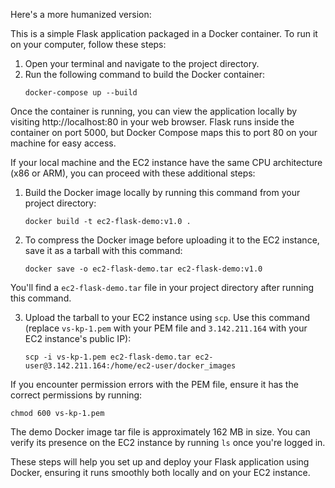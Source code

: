 Here's a more humanized version:

This is a simple Flask application packaged in a Docker container. To run it on your computer, follow these steps:

1. Open your terminal and navigate to the project directory.
2. Run the following command to build the Docker container:
   ```
   docker-compose up --build
   ```

Once the container is running, you can view the application locally by visiting http://localhost:80 in your web browser. Flask runs inside the container on port 5000, but Docker Compose maps this to port 80 on your machine for easy access.

If your local machine and the EC2 instance have the same CPU architecture (x86 or ARM), you can proceed with these additional steps:

1. Build the Docker image locally by running this command from your project directory:
   ```
   docker build -t ec2-flask-demo:v1.0 .
   ```

2. To compress the Docker image before uploading it to the EC2 instance, save it as a tarball with this command:
   ```
   docker save -o ec2-flask-demo.tar ec2-flask-demo:v1.0
   ```

You'll find a `ec2-flask-demo.tar` file in your project directory after running this command.

3. Upload the tarball to your EC2 instance using `scp`. Use this command (replace `vs-kp-1.pem` with your PEM file and `3.142.211.164` with your EC2 instance's public IP):
   ```
   scp -i vs-kp-1.pem ec2-flask-demo.tar ec2-user@3.142.211.164:/home/ec2-user/docker_images
   ```

If you encounter permission errors with the PEM file, ensure it has the correct permissions by running:
   ```
   chmod 600 vs-kp-1.pem
   ```

The demo Docker image tar file is approximately 162 MB in size. You can verify its presence on the EC2 instance by running `ls` once you're logged in.

These steps will help you set up and deploy your Flask application using Docker, ensuring it runs smoothly both locally and on your EC2 instance.


